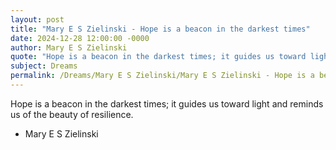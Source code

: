 ```yaml
---
layout: post
title: "Mary E S Zielinski - Hope is a beacon in the darkest times"
date: 2024-12-28 12:00:00 -0000
author: Mary E S Zielinski
quote: "Hope is a beacon in the darkest times; it guides us toward light and reminds us of the beauty of resilience."
subject: Dreams
permalink: /Dreams/Mary E S Zielinski/Mary E S Zielinski - Hope is a beacon in the darkest times
---
```


Hope is a beacon in the darkest times; it guides us toward light and reminds us of the beauty of resilience.

- Mary E S Zielinski
